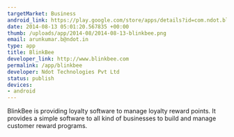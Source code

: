 ```yaml
--- 
targetMarket: Business
android_link: https://play.google.com/store/apps/details?id=com.ndot.blinkbee&hl=en
date: 2014-08-13 05:01:20.567835 +00:00
thumb: /uploads/app/2014-08/2014-08-13-blinkbee.png
email: arunkumar.b@ndot.in
type: app
title: BlinkBee
developer_link: http://www.blinkbee.com
permalink: /app/blinkbee
developer: Ndot Technologies Pvt Ltd
status: publish
devices: 
- android
---
```


BlinkBee is providing loyalty software to manage loyalty reward points. It provides a simple software to all kind of businesses to build and manage customer reward programs.
